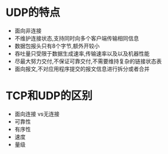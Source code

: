 # UDP的特点

* 面向非连接
* 不维护连接状态,支持同时向多个客户端传输相同信息
* 数据包报头只有8个字节,额外开较小
* 吞吐量只受限于数据生成速率,传输速率以及以及机器性能
* 尽最大努力交付,不保证可靠交付,不需要维持复杂的链接状态表
* 面向报文,不对应用程序提交的报文信息进行拆分或者合并

# TCP和UDP的区别

* 面向连接 vs无连接
* 可靠性
* 有序性
* 速度
* 量级